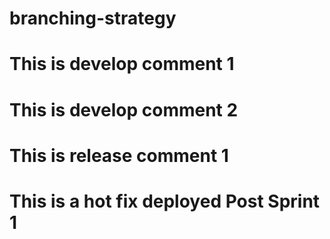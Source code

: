 # branching-strategy

# This is develop comment 1
# This is develop comment 2
# This is release comment 1 
# This is a hot fix deployed Post Sprint 1